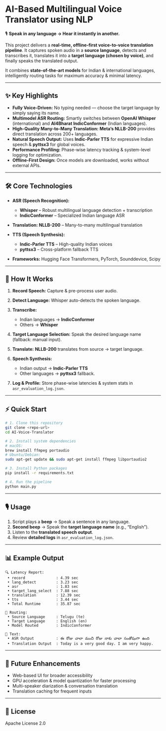 # AI-Based Multilingual Voice Translator using NLP

🎙️ **Speak in any language → Hear it instantly in another.**

This project delivers a **real-time, offline-first voice-to-voice translation pipeline**. It captures spoken audio in a **source language**, detects and transcribes it, translates it into a **target language (chosen by voice)**, and finally speaks the translated output.

It combines **state-of-the-art models** for Indian & international languages, intelligently routing tasks for maximum accuracy & minimal latency.

---

## ✨ Key Highlights

* **Fully Voice-Driven:** No typing needed — choose the target language by simply saying its name.
* **Multimodel ASR Routing:** Smartly switches between **OpenAI Whisper** (international) and **AI4Bharat IndicConformer** (Indian languages).
* **High-Quality Many-to-Many Translation:** **Meta’s NLLB-200** provides direct translation across 200+ languages.
* **Natural Speech Output:** Uses **Indic-Parler TTS** for expressive Indian speech & **pyttsx3** for global voices.
* **Performance Profiling:** Phase-wise latency tracking & system-level logging for optimization.
* **Offline-First Design:** Once models are downloaded, works without external APIs.

---

## 🛠 Core Technologies

* **ASR (Speech Recognition):**

  * **Whisper** – Robust multilingual language detection + transcription
  * **IndicConformer** – Specialized Indian language ASR
* **Translation:** **NLLB-200** – Many-to-many multilingual translation
* **TTS (Speech Synthesis):**

  * **Indic-Parler TTS** – High-quality Indian voices
  * **pyttsx3** – Cross-platform fallback TTS
* **Frameworks:** Hugging Face Transformers, PyTorch, Sounddevice, Scipy

---

## 📜 How It Works

1. **Record Speech:** Capture & pre-process user audio.
2. **Detect Language:** Whisper auto-detects the spoken language.
3. **Transcribe:**

   * Indian languages → **IndicConformer**
   * Others → **Whisper**
4. **Target Language Selection:** Speak the desired language name (fallback: manual input).
5. **Translate:** **NLLB-200** translates from source → target language.
6. **Speech Synthesis:**

   * Indian output → **Indic-Parler TTS**
   * Other languages → **pyttsx3** fallback.
7. **Log & Profile:** Store phase-wise latencies & system stats in `asr_evaluation_log.json`.

---

## ⚡ Quick Start

```bash
# 1. Clone this repository
git clone <repo-url>
cd AI-Voice-Translator

# 2. Install system dependencies
# macOS:
brew install ffmpeg portaudio
# Ubuntu/Debian:
sudo apt-get update && sudo apt-get install ffmpeg libportaudio2

# 3. Install Python packages
pip install -r requirements.txt

# 4. Run the pipeline
python main.py
```

---

## 🎙️ Usage

1. Script plays a **beep** → Speak a sentence in any language.
2. **Second beep** → Speak the **target language name** (e.g., “English”).
3. Listen to the **translated speech output**.
4. Review **detailed logs** in `asr_evaluation_log.json`.

---

## 📊 Example Output

```
🔍 Latency Report:
 • record              : 4.39 sec
 • lang_detect         : 3.23 sec
 • asr                 : 1.83 sec
 • target_lang_select  : 7.88 sec
 • translation         : 12.39 sec
 • tts                 : 3.44 sec
 • Total Runtime       : 35.87 sec

🧾 Routing:
 • Source Language     : Telugu (te)
 • Target Language     : English (en)
 • Model Routed        : IndicConformer

🧠 Text:
 • ASR Output          : ఈ రోజు చాలా మంచి రోజు నాకు చాలా సంతోషంగా ఉంది
 • Translation Output  : Today is a very good day. I am very happy.
```

---

## 🔮 Future Enhancements

* Web-based UI for broader accessibility
* GPU acceleration & model quantization for faster processing
* Multi-speaker diarization & conversation translation
* Translation caching for frequent inputs

---

## 📜 License

Apache License 2.0
